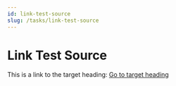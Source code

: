 ```yaml
---
id: link-test-source
slug: /tasks/link-test-source
---
```


# Link Test Source

This is a link to the target heading: [Go to target heading](/tasks/link-test-target#my-target-heading)
